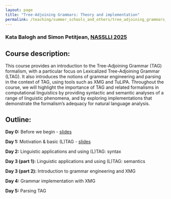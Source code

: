 ```yaml
---
layout: page
title: "Tree-Adjoining Grammars: Theory and implementation"
permalink: /teaching/summer_schools_and_others/tree_adjoining_grammars_theory_and_implementation_nasslli/
---
```


### Kata Balogh and Simon Petitjean, [NASSLLI 2025](https://nasslli25.shane.st)

## Course description:

This course provides an introduction to the Tree-Adjoining Grammar (TAG) formalism, with a particular focus on Lexicalized Tree-Adjoining Grammar (LTAG). It also introduces the notions of grammar engineering and parsing in the context of TAG, using tools such as XMG and TuLiPA. Throughout the course, we will highlight the importance of TAG and related formalisms in computational linguistics by providing syntactic and semantic analyses of a range of linguistic phenomena, and by exploring implementations that demonstrate the formalism’s adequacy for natural language analysis.

## Outline:

**Day 0:** Before we begin - [slides](/assets/pdfs/TAG_NASSLLI25_day0.pdf)

**Day 1:** Motivation & basic (L)TAG - [slides](/assets/pdfs/TAG_NASSLLI25_day1.pdf)

**Day 2:** Linguistic applications and using (L)TAG: syntax

**Day 3 (part 1):** Linguistic applications and using (L)TAG: semantics

**Day 3 (part 2):** Introduction to grammar engineering and XMG

**Day 4:** Grammar implementation with XMG

**Day 5:** Parsing TAG